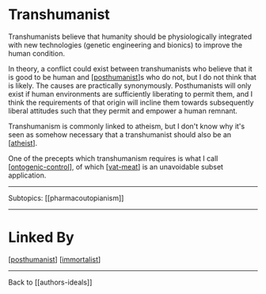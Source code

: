 # Transhumanist

Transhumanists believe that humanity should be physiologically integrated with new technologies (genetic engineering and bionics) to improve the human condition.

In theory, a conflict could exist between transhumanists who believe that it is good to be human and [[posthumanist]]s who do not, but I do not think that is likely.  The causes are practically synonymously.  Posthumanists will only exist if human environments are sufficiently liberating to permit them, and I think the requirements of that origin will incline them towards subsequently liberal attitudes such that they permit and empower a human remnant.

Transhumanism is commonly linked to atheism, but I don't know why it's seen as somehow necessary that a transhumanist should also be an [[atheist]].

One of the precepts which transhumanism requires is what I call [[ontogenic-control]], of which [[vat-meat]] is an unavoidable subset application.

---
Subtopics:
[[pharmacoutopianism]]

---
# Linked By
[[posthumanist]]
[[immortalist]]

---
Back to [[authors-ideals]]

[//begin]: # "Autogenerated link references for markdown compatibility"
[posthumanist]: posthumanist.md "Posthumanist"
[atheist]: atheist.md "Atheist"
[ontogenic-control]: ontogenic-control.md "Ontogenic Control"
[vat-meat]: vat-meat.md "Vat Meat"
[immortalist]: immortalist.md "Immortalist"
[//end]: # "Autogenerated link references"